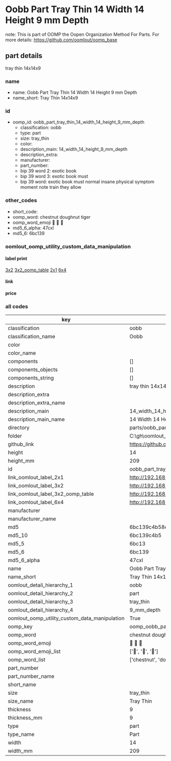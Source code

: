 # Oobb Part Tray Thin 14 Width 14 Height 9 mm Depth  

note: This is part of OOMP the Oopen Organization Method For Parts. For more details: https://github.com/oomlout/oomp_base

##  part details
  



tray thin 14x14x9



### name
* name: Oobb Part Tray Thin 14 Width 14 Height 9 mm Depth
* name_short: Tray Thin 14x14x9 
### id
* oomp_id: oobb_part_tray_thin_14_width_14_height_9_mm_depth
  * classification: oobb
  * type: part
  * size: tray_thin
  * color: 
  * description_main: 14_width_14_height_9_mm_depth
  * description_extra: 
  * manufacturer: 
  * part_number: 
  * bip 39 word 2: exotic book
  * bip 39 word 3: exotic book must
  * bip 39 word: exotic book must normal insane physical symptom moment note train they allow

### other_codes
* short_code: 
* oomp_word: chestnut doughnut tiger
* oomp_word_emoji :chestnut: :doughnut: :tiger:
* md5_6_alpha: 47cxl
* md5_6: 6bc139






### oomlout_oomp_utility_custom_data_manipulation
#### label print
[3x2](http://192.168.1.245:1112/?label=oomp%2047cxl)
[3x2_oomp_table](http://192.168.1.108:1112/?label=oomp%2047cxl)
[2x1](http://192.168.1.242:1112/?label=oomp%2047cxl)
[6x4](http://192.168.1.55:1112/?label=oomp%2047cxl)    

#### link

                              

#### price







### all codes 
| key | value |  
| --- | --- |  
| classification | oobb |  
| classification_name | Oobb |  
| color |  |  
| color_name |  |  
| components | [] |  
| components_objects | [] |  
| components_string | [] |  
| description | tray thin 14x14x9 |  
| description_extra |  |  
| description_extra_name |  |  
| description_main | 14_width_14_height_9_mm_depth |  
| description_main_name | 14 Width 14 Height 9 mm Depth |  
| directory | parts/oobb_part_tray_thin_14_width_14_height_9_mm_depth |  
| folder | C:\gh\oomlout_oobb_version_4_generated_parts\parts\oobb_part_tray_thin_14_width_14_height_9_mm_depth |  
| github_link | https://github.com/oomlout/oomlout_oomp_part_src/tree/main/parts/oobb_part_tray_thin_14_width_14_height_9_mm_depth |  
| height | 14 |  
| height_mm | 209 |  
| id | oobb_part_tray_thin_14_width_14_height_9_mm_depth |  
| link_oomlout_label_2x1 | http://192.168.1.242:1112/?label=oomp%2047cxl |  
| link_oomlout_label_3x2 | http://192.168.1.245:1112/?label=oomp%2047cxl |  
| link_oomlout_label_3x2_oomp_table | http://192.168.1.108:1112/?label=oomp%2047cxl |  
| link_oomlout_label_6x4 | http://192.168.1.55:1112/?label=oomp%2047cxl |  
| manufacturer |  |  
| manufacturer_name |  |  
| md5 | 6bc139c4b58efb928fba796324066280 |  
| md5_10 | 6bc139c4b5 |  
| md5_5 | 6bc13 |  
| md5_6 | 6bc139 |  
| md5_6_alpha | 47cxl |  
| name | Oobb Part Tray Thin 14 Width 14 Height 9 mm Depth |  
| name_short | Tray Thin 14x14x9  |  
| oomlout_detail_hierarchy_1 | oobb |  
| oomlout_detail_hierarchy_2 | part |  
| oomlout_detail_hierarchy_3 | tray_thin |  
| oomlout_detail_hierarchy_4 | 9_mm_depth |  
| oomlout_oomp_utility_custom_data_manipulation | True |  
| oomp_key | oomp_oobb_part_tray_thin_14_width_14_height_9_mm_depth |  
| oomp_word | chestnut doughnut tiger |  
| oomp_word_emoji | :chestnut: :doughnut: :tiger: |  
| oomp_word_emoji_list | [':chestnut:', ':doughnut:', ':tiger:'] |  
| oomp_word_list | ['chestnut', 'doughnut', 'tiger'] |  
| part_number |  |  
| part_number_name |  |  
| short_name |  |  
| size | tray_thin |  
| size_name | Tray Thin |  
| thickness | 9 |  
| thickness_mm | 9 |  
| type | part |  
| type_name | Part |  
| width | 14 |  
| width_mm | 209 |  
